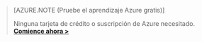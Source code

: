 >[AZURE.NOTE (Pruebe el aprendizaje Azure gratis)]
>
>Ninguna tarjeta de crédito o suscripción de Azure necesitado. <a href="https://studio.azureml.net/?selectAccess=true&o=2" target="_blank">**Comience ahora >**</a>
